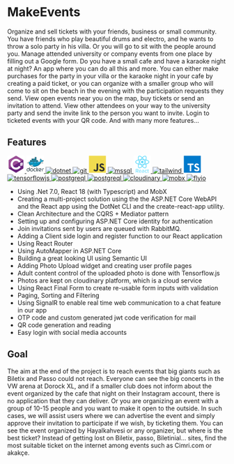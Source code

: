# MakeEvents

Organize and sell tickets with your friends, business or small community. You have friends who play beautiful drums and electro, and he wants to throw a solo party in his villa. Or you will go to sit with the people around you. Manage attended university or company events from one place by filling out a Google form. Do you have a small cafe and have a karaoke night at night? An app where you can do all this and more. You can either make purchases for the party in your villa or the karaoke night in your cafe by creating a paid ticket, or you can organize with a smaller group who will come to sit on the beach in the evening with the participation requests they send. View open events near you on the map, buy tickets or send an invitation to attend. View other attendees on your way to the university party and send the invite link to the person you want to invite. Login to ticketed events with your QR code. And with many more features...
## Features
<p align="left"> <a href="https://www.w3schools.com/cs/" target="_blank" rel="noreferrer"> <img src="https://raw.githubusercontent.com/devicons/devicon/master/icons/csharp/csharp-original.svg" alt="csharp" width="40" height="40"/> </a> <a href="https://www.docker.com/" target="_blank" rel="noreferrer"> <img src="https://raw.githubusercontent.com/devicons/devicon/master/icons/docker/docker-original-wordmark.svg" alt="docker" width="40" height="40"/> </a> <a href="https://dotnet.microsoft.com/" target="_blank" rel="noreferrer"> <img src="https://upload.wikimedia.org/wikipedia/commons/thumb/e/ee/.NET_Core_Logo.svg/1200px-.NET_Core_Logo.svg.png" alt="dotnet" width="40" height="40"/> </a> <a href="https://git-scm.com/" target="_blank" rel="noreferrer"> <img src="https://www.vectorlogo.zone/logos/git-scm/git-scm-icon.svg" alt="git" width="40" height="40"/> </a> <a href="https://developer.mozilla.org/en-US/docs/Web/JavaScript" target="_blank" rel="noreferrer"> <img src="https://raw.githubusercontent.com/devicons/devicon/master/icons/javascript/javascript-original.svg" alt="javascript" width="40" height="40"/> </a> <a href="https://www.microsoft.com/en-us/sql-server" target="_blank" rel="noreferrer"> <img src="https://www.svgrepo.com/show/303229/microsoft-sql-server-logo.svg" alt="mssql" width="40" height="40"/> </a> <a href="https://reactjs.org/" target="_blank" rel="noreferrer"> <img src="https://raw.githubusercontent.com/devicons/devicon/master/icons/react/react-original-wordmark.svg" alt="react" width="40" height="40"/> </a> <a href="https://tailwindcss.com/" target="_blank" rel="noreferrer"> <img src="https://www.vectorlogo.zone/logos/tailwindcss/tailwindcss-icon.svg" alt="tailwind" width="40" height="40"/> </a> <a href="https://www.typescriptlang.org/" target="_blank" rel="noreferrer"> <img src="https://raw.githubusercontent.com/devicons/devicon/master/icons/typescript/typescript-original.svg" alt="typescript" width="40" height="40"/> </a> </a> <a href="https://www.tensorflow.org/js?hl=tr" target="_blank" rel="noreferrer"> <img src="https://www.tensorflow.org/static/site-assets/images/project-logos/tensorflow-js-logo-social.png" alt="tensorflowjs" width="80" height="50"/> </a><a href="https://www.postgresql.org/" target="_blank" rel="noreferrer"> <img src="https://upload.wikimedia.org/wikipedia/commons/thumb/2/29/Postgresql_elephant.svg/1985px-Postgresql_elephant.svg.png" alt="postgreql" width="40" height="40"/> </a><a href="https://www.rabbitmq.com/" target="_blank" rel="noreferrer"> <img src="https://cdn.freebiesupply.com/logos/large/2x/rabbitmq-logo-png-transparent.png" alt="postgreql" width="40" height="40"/> </a> <a href="https://cloudinary.com/" target="_blank" rel="noreferrer"> <img src="https://cloudinary-res.cloudinary.com/image/upload/website/cloudinary_web_favicon.png" alt="cloudinary" width="40" height="40"/> </a> <a href="https://mobx.js.org/README.html" target="_blank" rel="noreferrer"> <img src="https://mobx.js.org/img/mobx.png" alt="mobx" width="40" height="40"/> </a> <a href="https://fly.io/" target="_blank" rel="noreferrer"> <img src="https://fly.io/static/images/fly-social-square.jpg" alt="flyio" width="40" height="40"/> </a></p>

- Using .Net 7.0, React 18 (with Typescript) and MobX
- Creating a multi-project solution using the the ASP.NET Core WebAPI and the React app using the DotNet CLI and the create-react-app utility.
- Clean Architecture and the CQRS + Mediator pattern
- Setting up and configuring ASP.NET Core identity for authentication
- Join invitations sent by users are queued with RabbitMQ.
- Adding a Client side login and register function to our React application
- Using React Router
- Using AutoMapper in ASP.NET Core
- Building a great looking UI using Semantic UI
- Adding Photo Upload widget and creating user profile pages 
- Adult content control of the uploaded photo is done with Tensorflow.js
- Photos are kept on cloudinary platform, which is a cloud service
- Using React Final Form to create re-usable form inputs with validation
- Paging, Sorting and Filtering
- Using SignalR to enable real time web communication to a chat feature in our app
- OTP code and custom generated jwt code verification for mail
- QR code generation and reading
- Easy login with social media accounts
## Goal
The aim at the end of the project is to reach events that big giants such as Biletix and Passo could not reach. Everyone can see the big concerts in the VW arena at Dorock XL, and if a smaller club does not inform about the event organized by the cafe that night on their Instagram account, there is no application that they can deliver. Or you are organizing an event with a group of 10-15 people and you want to make it open to the outside. In such cases, we will assist users where we can advertise the event and simply approve their invitation to participate if we wish, by ticketing them.
You can see the event organized by Hayalkahvesi or any organizer, but where is the best ticket? Instead of getting lost on Biletix, passo, Biletinial... sites, find the most suitable ticket on the internet among events such as Cimri.com or akakçe.
